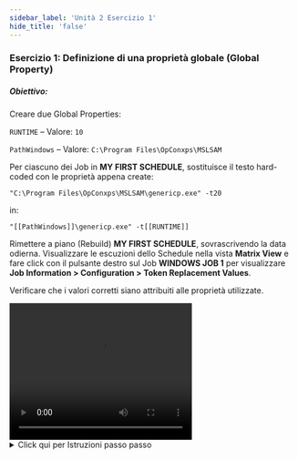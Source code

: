 ```yaml
---
sidebar_label: 'Unità 2 Esercizio 1'
hide_title: 'false'
---
```


### Esercizio 1: Definizione di una proprietà globale (Global Property)

##### Obiettivo:

Creare due Global Properties:

```RUNTIME``` – Valore: ```10```

```PathWindows``` – Valore: ```C:\Program Files\OpConxps\MSLSAM```


Per ciascuno dei Job in **MY FIRST SCHEDULE**, sostituisce il testo hard-coded con le proprietà appena create:

```"C:\Program Files\OpConxps\MSLSAM\genericp.exe" -t20```

in:

```"[[PathWindows]]\genericp.exe" -t[[RUNTIME]]```

Rimettere a piano (Rebuild) **MY FIRST SCHEDULE**, sovrascrivendo la data odierna. Visualizzare le escuzioni dello Schedule nella vista **Matrix View** e fare click con il pulsante destro sul Job **WINDOWS JOB 1** per visualizzare **Job Information > Configuration > Token Replacement Values**.

Verificare che i valori corretti siano attribuiti alle proprietà utilizzate.


<div>
<video width="320" height="240" controls>
  <source src="videobasic/U2E1.mp4" type="video/mp4"></source>
Your browser does not support the video tag.
</video>
</div>

<details>

<summary>Click qui per Istruzioni passo passo</summary>

1. Nel menu **Amministrazione**, Doppio-Click sulle **Global Properties**.
2. Click sul pulsante **Add** nella barra degli strumenti delle **Global Properties**.
3. Nella casella di testo **Name** digitare ```RUNTIME```.
4. Aggiungere questa **Documentazione** alla **Global Property**: 
    * Questa proprietà contiene il valore in secondi utilizzato dal programma per la sua esecuzione.
5. Nella casella di testo **Value**, digitare ```10```.
  * **Non selezionare l'opzione Encrypted.**
6. Fare click sul pulsante **Save** nella barra strumenti delle Global Properties.
7. Fare click sul pulsante **Add** nella barra strumenti delle Global Properties.
8. Nella casella di testo **Name** digitare PathWindows.
9. Aggiungere la Documentazione alla Global Property.
10. Nel **Value** della casella di testo:

```C:\Program Files\OpConxps\MSLSAM```

11. Fare click sul pulsante Save nella barra strumenti delle Global Properties.
12. Chiudere la scheda Global Properties.
13. Nel Menù Amministrazione, fare click su Job Master.
14. Nella lista a discesa Schedule, selezionare My First Schedule.
15. Nella lista a discesa Job, selezionare Windows Job 1.
16. Aggiornate la linea di comando per usare le nuove proprietà al posto del testo hard-coded. 

* Cambiate il seguente valore:

```"C:\Program Files\OpConxps\MSLSAM\genericp.exe" -t20```  

in:

```"[[PathWindows]]\genericp.exe" -t[[RUNTIME]]```

17. Fare click sul pulsante **Save**.
18. Ripetere per il Job **Windows Job 2** fino **Windows Job 5**.
19. Chiudere la scheda **Job Master**.
20. Aprire la vista **List** o **Matrix**.
21. Selezionare la data corrente.
22. Verificare che **My First Schedule** sia completato.
  * **_Se non completato, allora è necessario mettere in Cancel tutti Jobs non terminati per chiudere lo Schedule_**.
23. Aprire la schermata **Schedule Build**.
24. Selezionare **My First Schedule** dal riquadro **Schedule Selection**.
25. Selezionare l'opzione **Overwrite Existing Schedule**.
26. Fare click sul pulsante **Build**.
27. Selezionare l'opzione **Released**.
28. Fare click sul pulsante **OK**.
29. Chiudere la schermata **Build Schedules**.
30. Aprire la vista **List** o **Matrix**.
31. Selezionare la data corrente.
32. Espandere (se nella vista **List**) or fare click (se nella vista **Matrix**) **My First Schedule**.
33. Verificare che tutti i Job siano nello stato **Finished OK**.
34. Cliccare con il tasto destro del mouse su **Windows Job 1**.
35. Selezionare **Job Information**.
36. Fare click sulla scheda **Configuration**.
37. Selezionare la riga **Token Replacement** Values nella griglia.
38. Verificare che il corretto valore sia stato atribuito a ciascuna Global Property nella riga Token Replacement Values.
39. Fare Click su **OK** e chiudere la vista **List/Matrix**.

</details>